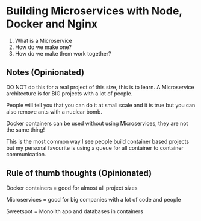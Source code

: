 # Building Microservices with Node, Docker and Nginx
1. What is a Microservice
2. How do we make one?
3. How do we make them work together?

## Notes (Opinionated)
DO NOT do this for a real project of this size, this is to learn.
A Microservice architecture is for BIG projects with a lot of people.

People will tell you that you can do it at small scale and it is true
but you can also remove ants with a nuclear bomb.

Docker containers can be used without using Microservices, they are not the
same thing!

This is the most common way I see people build container based projects
but my personal favourite is using a queue for all container to container
communication.

## Rule of thumb thoughts (Opinionated)
Docker containers = good for almost all project sizes

Microservices = good for big companies with a lot of code and people

Sweetspot = Monolith app and databases in containers
